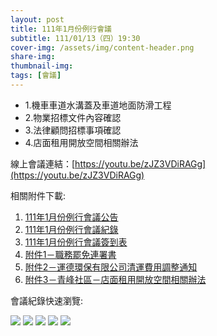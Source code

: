 ```yaml
---
layout: post
title: 111年1月份例行會議
subtitle: 111/01/13（四）19:30
cover-img: /assets/img/content-header.png
share-img: 
thumbnail-img:
tags: [會議]
---
```


- 1.機車車道水溝蓋及車道地面防滑工程
- 2.物業招標文件內容確認
- 3.法律顧問招標事項確認
- 4.店面租用開放空間相關辦法

線上會議連結：[https://youtu.be/zJZ3VDiRAGg](https://youtu.be/zJZ3VDiRAGg)

相關附件下載:

1. [111年1月份例行會議公告](../assets/post/20220113/111年1月份例行會議公告.pdf)
2. [111年1月份例行會議紀錄](../assets/post/20220113/111年1月份例行會議紀錄.pdf)
3. [111年1月份例行會議簽到表](../assets/post/20220113/111年1月份例行會議簽到表.pdf)
4. [附件1－職務罷免連署書](../assets/post/20220113/附件1－職務罷免連署書.pdf)
5. [附件2－運德環保有限公司清運費用調整通知](../assets/post/20220113/附件2－運德環保有限公司清運費用調整通知.pdf)
6. [附件3－青峰社區－店面租用開放空間相關辦法](../assets/post/20220113/附件3－青峰社區－店面租用開放空間相關辦法.pdf)

會議紀錄快速瀏覽:

![](../assets/post/20220113/meeting-minutes-01.png)
![](../assets/post/20220113/meeting-minutes-02.png)
![](../assets/post/20220113/meeting-minutes-03.png)
![](../assets/post/20220113/meeting-minutes-04.png)
![](../assets/post/20220113/meeting-minutes-05.png)

